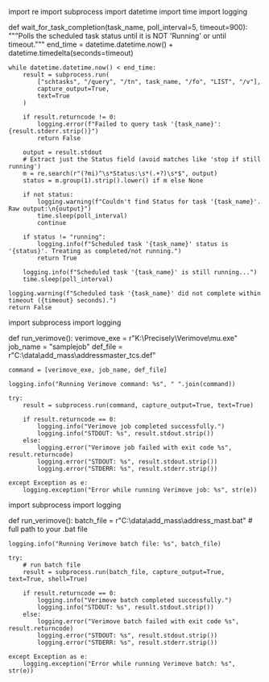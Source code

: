 import re
import subprocess
import datetime
import time
import logging

def wait_for_task_completion(task_name, poll_interval=5, timeout=900):
    """Polls the scheduled task status until it is NOT 'Running' or until timeout."""
    end_time = datetime.datetime.now() + datetime.timedelta(seconds=timeout)

    while datetime.datetime.now() < end_time:
        result = subprocess.run(
            ["schtasks", "/query", "/tn", task_name, "/fo", "LIST", "/v"],
            capture_output=True,
            text=True
        )

        if result.returncode != 0:
            logging.error(f"Failed to query task '{task_name}': {result.stderr.strip()}")
            return False

        output = result.stdout
        # Extract just the Status field (avoid matches like 'stop if still running')
        m = re.search(r"(?mi)^\s*Status:\s*(.+?)\s*$", output)
        status = m.group(1).strip().lower() if m else None

        if not status:
            logging.warning(f"Couldn't find Status for task '{task_name}'. Raw output:\n{output}")
            time.sleep(poll_interval)
            continue

        if status != "running":
            logging.info(f"Scheduled task '{task_name}' status is '{status}'. Treating as completed/not running.")
            return True

        logging.info(f"Scheduled task '{task_name}' is still running...")
        time.sleep(poll_interval)

    logging.warning(f"Scheduled task '{task_name}' did not complete within timeout ({timeout} seconds).")
    return False







import subprocess
import logging

def run_verimove():
    verimove_exe = r"K:\Precisely\Verimove\mu.exe"
    job_name = "samplejob"
    def_file = r"C:\data\add_mass\addressmaster_tcs.def"

    command = [verimove_exe, job_name, def_file]

    logging.info("Running Verimove command: %s", " ".join(command))

    try:
        result = subprocess.run(command, capture_output=True, text=True)

        if result.returncode == 0:
            logging.info("Verimove job completed successfully.")
            logging.info("STDOUT: %s", result.stdout.strip())
        else:
            logging.error("Verimove job failed with exit code %s", result.returncode)
            logging.error("STDOUT: %s", result.stdout.strip())
            logging.error("STDERR: %s", result.stderr.strip())

    except Exception as e:
        logging.exception("Error while running Verimove job: %s", str(e))




import subprocess
import logging

def run_verimove():
    batch_file = r"C:\data\add_mass\address_mast.bat"   # full path to your .bat file

    logging.info("Running Verimove batch file: %s", batch_file)

    try:
        # run batch file
        result = subprocess.run(batch_file, capture_output=True, text=True, shell=True)

        if result.returncode == 0:
            logging.info("Verimove batch completed successfully.")
            logging.info("STDOUT: %s", result.stdout.strip())
        else:
            logging.error("Verimove batch failed with exit code %s", result.returncode)
            logging.error("STDOUT: %s", result.stdout.strip())
            logging.error("STDERR: %s", result.stderr.strip())

    except Exception as e:
        logging.exception("Error while running Verimove batch: %s", str(e))

